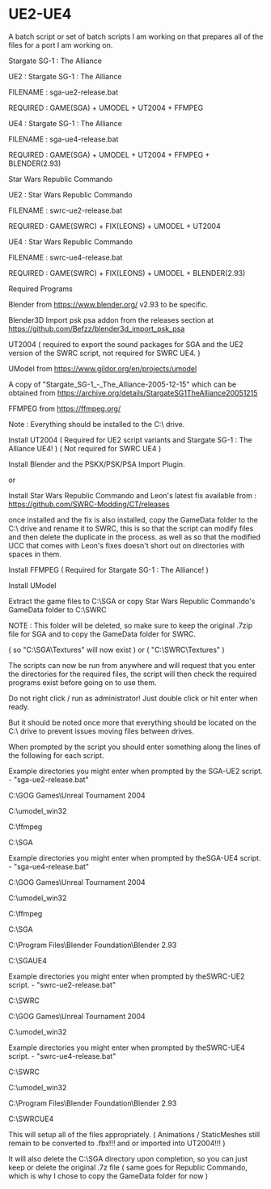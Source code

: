 # UE2-UE4
A batch script or set of batch scripts I am working on that prepares all of the files for a port I am working on.

Stargate SG-1 : The Alliance

UE2			: Stargate SG-1 : The Alliance

FILENAME	: sga-ue2-release.bat

REQUIRED	: GAME(SGA) + UMODEL + UT2004 + FFMPEG

UE4			: Stargate SG-1 : The Alliance

FILENAME	: sga-ue4-release.bat

REQUIRED	: GAME(SGA) + UMODEL + UT2004 + FFMPEG + BLENDER(2.93)

Star Wars Republic Commando

UE2			: Star Wars Republic Commando

FILENAME	: swrc-ue2-release.bat

REQUIRED	: GAME(SWRC) + FIX(LEONS) + UMODEL + UT2004

UE4			: Star Wars Republic Commando

FILENAME	: swrc-ue4-release.bat

REQUIRED	: GAME(SWRC) + FIX(LEONS) + UMODEL + BLENDER(2.93)

Required Programs

Blender from https://www.blender.org/ v2.93 to be specific.

Blender3D Import psk psa addon from the releases section at https://github.com/Befzz/blender3d_import_psk_psa

UT2004 ( required to export the sound packages for SGA and the UE2 version of the SWRC script, not required for SWRC UE4. )

UModel from https://www.gildor.org/en/projects/umodel

A copy of "Stargate_SG-1_-_The_Alliance-2005-12-15" which can be obtained from https://archive.org/details/StargateSG1TheAlliance20051215

FFMPEG from https://ffmpeg.org/

Note : Everything should be installed to the C:\ drive.

Install UT2004 ( Required for UE2 script variants and Stargate SG-1 : The Alliance UE4! ) ( Not required for SWRC UE4 )

Install Blender and the PSKX/PSK/PSA Import Plugin.

or

Install Star Wars Republic Commando and Leon's latest fix available from : https://github.com/SWRC-Modding/CT/releases

once installed and the fix is also installed, copy the GameData folder to the C:\ drive and rename it to SWRC, this is so that the script can modify files and then delete the duplicate in the process.
as well as so that the modified UCC that comes with Leon's fixes doesn't short out on directories with spaces in them.

Install FFMPEG ( Required for Stargate SG-1 : The Alliance! )

Install UModel

Extract the game files to C:\SGA or copy Star Wars Republic Commando's GameData folder to C:\SWRC

NOTE : This folder will be deleted, so make sure to keep the original .7zip file for SGA and to copy the GameData folder for SWRC.

( so "C:\SGA\Textures" will now exist ) or ( "C:\SWRC\Textures" )

The scripts can now be run from anywhere and will request that you enter the directories for the required files, the script will then check the required programs exist before going on to use them.

Do not right click / run as administrator! Just double click or hit enter when ready.

But it should be noted once more that everything should be located on the C:\ drive to prevent issues moving files between drives.

When prompted by the script you should enter something along the lines of the following for each script.

Example directories you might enter when prompted by the SGA-UE2 script. - "sga-ue2-release.bat"

C:\GOG Games\Unreal Tournament 2004

C:\umodel_win32

C:\ffmpeg

C:\SGA

Example directories you might enter when prompted by theSGA-UE4 script. - "sga-ue4-release.bat"

C:\GOG Games\Unreal Tournament 2004

C:\umodel_win32

C:\ffmpeg

C:\SGA

C:\Program Files\Blender Foundation\Blender 2.93

C:\SGAUE4

Example directories you might enter when prompted by theSWRC-UE2 script. - "swrc-ue2-release.bat"

C:\SWRC

C:\GOG Games\Unreal Tournament 2004

C:\umodel_win32

Example directories you might enter when prompted by theSWRC-UE4 script. - "swrc-ue4-release.bat"

C:\SWRC

C:\umodel_win32

C:\Program Files\Blender Foundation\Blender 2.93

C:\SWRCUE4

This will setup all of the files appropriately. ( Animations / StaticMeshes still remain to be converted to .fbx!!! and or imported into UT2004!!! )

It will also delete the C:\SGA directory upon completion, so you can just keep or delete the original .7z file ( same goes for Republic Commando, which is why I chose to copy the GameData folder for now )